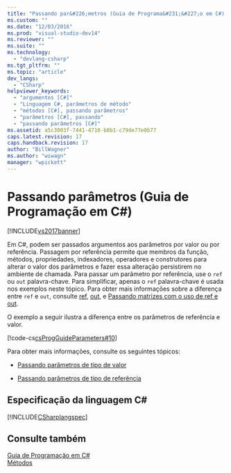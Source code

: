 ```yaml
---
title: "Passando par&#226;metros (Guia de Programa&#231;&#227;o em C#) | Microsoft Docs"
ms.custom: ""
ms.date: "12/03/2016"
ms.prod: "visual-studio-dev14"
ms.reviewer: ""
ms.suite: ""
ms.technology: 
  - "devlang-csharp"
ms.tgt_pltfrm: ""
ms.topic: "article"
dev_langs: 
  - "CSharp"
helpviewer_keywords: 
  - "argumentos [C#]"
  - "Linguagem C#, parâmetros de método"
  - "métodos [C#], passando parâmetros"
  - "parâmetros [C#], passando"
  - "passando parâmetros [C#]"
ms.assetid: a5c3003f-7441-4710-b8b1-c79de77e0b77
caps.latest.revision: 17
caps.handback.revision: 17
author: "BillWagner"
ms.author: "wiwagn"
manager: "wpickett"
---
```

# Passando par&#226;metros (Guia de Programa&#231;&#227;o em C#)
[!INCLUDE[vs2017banner](../../../csharp/includes/vs2017banner.md)]

Em C\#, podem ser passados argumentos aos parâmetros por valor ou por referência.  Passagem por referência permite que membros da função, métodos, propriedades, indexadores, operadores e construtores para alterar o valor dos parâmetros e fazer essa alteração persistirem no ambiente de chamada.  Para passar um parâmetro por referência, use o `ref` ou `out` palavra\-chave.  Para simplificar, apenas o `ref` palavra\-chave é usada nos exemplos neste tópico.  Para obter mais informações sobre a diferença entre `ref` e `out`, consulte [ref](../../../csharp/language-reference/keywords/ref.md), [out](../../../csharp/language-reference/keywords/out.md), e [Passando matrizes com o uso de ref e out](../../../csharp/programming-guide/arrays/passing-arrays-using-ref-and-out.md).  
  
 O exemplo a seguir ilustra a diferença entre os parâmetros de referência e valor.  
  
 [!code-cs[csProgGuideParameters#10](../../../csharp/programming-guide/classes-and-structs/codesnippet/CSharp/passing-parameters_1.cs)]  
  
 Para obter mais informações, consulte os seguintes tópicos:  
  
-   [Passando parâmetros de tipo de valor](../../../csharp/programming-guide/classes-and-structs/passing-value-type-parameters.md)  
  
-   [Passando parâmetros de tipo de referência](../../../csharp/programming-guide/classes-and-structs/passing-reference-type-parameters.md)  
  
## Especificação da linguagem C\#  
 [!INCLUDE[CSharplangspec](../../../csharp/language-reference/keywords/includes/csharplangspec_md.md)]  
  
## Consulte também  
 [Guia de Programação em C\#](../../../csharp/programming-guide/index.md)   
 [Métodos](../../../fsharp/language-reference/members/methods.md)